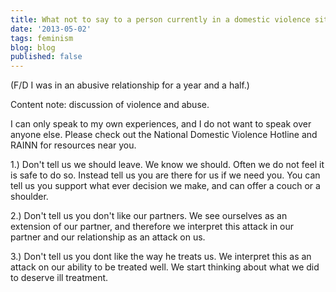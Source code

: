 ```yaml
---
title: What not to say to a person currently in a domestic violence situation
date: '2013-05-02'
tags: feminism
blog: blog
published: false
---
```


(F/D I was in an abusive relationship for a year and a half.)

Content note: discussion of violence and abuse.

I can only speak to my own experiences, and I do not want to speak over anyone else. Please check out the National Domestic Violence Hotline and RAINN for resources near you.

1.) Don't tell us we should leave. We know we should. Often we do not feel it is safe to do so. Instead tell us you are there for us if we need you. You can tell us you support what ever decision we make, and can offer a couch or a shoulder.

2.) Don't tell us you don't like our partners. We see ourselves as an extension of our partner, and therefore we interpret this attack in our partner and our relationship as an attack on us.

3.) Don't tell us you dont like the way he treats us. We interpret this as an attack on our ability to be treated well. We start thinking about what we did to deserve ill treatment.
